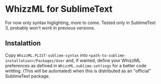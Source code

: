 # WhizzML for SublimeText

For now only syntax higlighting, more to come.
Tested only in SublimeText 3, probably won't work in previous versions.

## Instalattion

Copy `WhizzML.PLIST-sublime-syntax` into
`<path-to-sublime-installation>/Packages/User`
and, if wanted, define your WhizzML preferences as defined in
`WhizzML.sublime-settings` for a better code writting. (This will be automated)
when this is distributed as an "official" SublimeText package.
